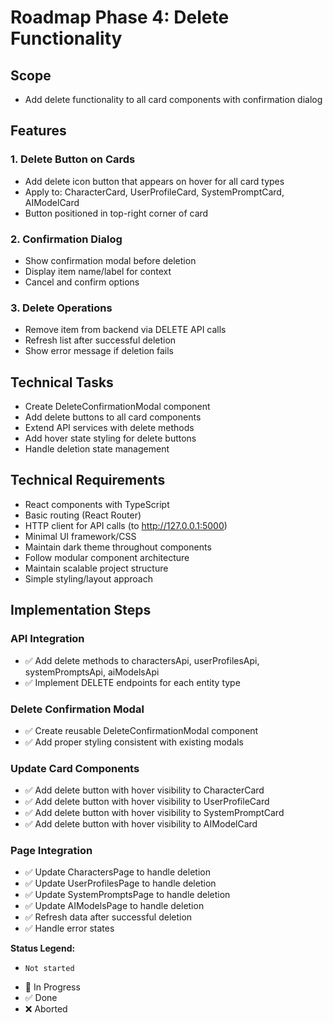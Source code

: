 # Roadmap Phase 4: Delete Functionality

## Scope
- Add delete functionality to all card components with confirmation dialog

## Features

### 1. Delete Button on Cards
- Add delete icon button that appears on hover for all card types
- Apply to: CharacterCard, UserProfileCard, SystemPromptCard, AIModelCard
- Button positioned in top-right corner of card

### 2. Confirmation Dialog
- Show confirmation modal before deletion
- Display item name/label for context
- Cancel and confirm options

### 3. Delete Operations
- Remove item from backend via DELETE API calls
- Refresh list after successful deletion
- Show error message if deletion fails

## Technical Tasks
- Create DeleteConfirmationModal component
- Add delete buttons to all card components
- Extend API services with delete methods
- Add hover state styling for delete buttons
- Handle deletion state management

## Technical Requirements
- React components with TypeScript
- Basic routing (React Router)
- HTTP client for API calls (to http://127.0.0.1:5000)
- Minimal UI framework/CSS
- Maintain dark theme throughout components
- Follow modular component architecture
- Maintain scalable project structure
- Simple styling/layout approach

## Implementation Steps

### API Integration
- ✅ Add delete methods to charactersApi, userProfilesApi, systemPromptsApi, aiModelsApi
- ✅ Implement DELETE endpoints for each entity type

### Delete Confirmation Modal
- ✅ Create reusable DeleteConfirmationModal component
- ✅ Add proper styling consistent with existing modals

### Update Card Components
- ✅ Add delete button with hover visibility to CharacterCard
- ✅ Add delete button with hover visibility to UserProfileCard  
- ✅ Add delete button with hover visibility to SystemPromptCard
- ✅ Add delete button with hover visibility to AIModelCard

### Page Integration
- ✅ Update CharactersPage to handle deletion
- ✅ Update UserProfilesPage to handle deletion
- ✅ Update SystemPromptsPage to handle deletion  
- ✅ Update AIModelsPage to handle deletion
- ✅ Refresh data after successful deletion
- ✅ Handle error states

**Status Legend:**
-     Not started
- 🚧 In Progress 
- ✅ Done
- ❌ Aborted